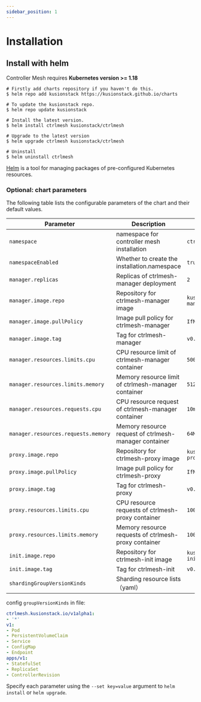 ```yaml
---
sidebar_position: 1
---
```

# Installation

## Install with helm
Controller Mesh requires **Kubernetes version >= 1.18**
```shell
# Firstly add charts repository if you haven't do this.
$ helm repo add kusionstack https://kusionstack.github.io/charts

# To update the kusionstack repo.
$ helm repo update kusionstack

# Install the latest version.
$ helm install ctrlmesh kusionstack/ctrlmesh

# Upgrade to the latest version 
$ helm upgrade ctrlmesh kusionstack/ctrlmesh 

# Uninstall
$ helm uninstall ctrlmesh
```
[Helm](https://github.com/helm/helm) is a tool for managing packages of pre-configured Kubernetes resources.
### Optional: chart parameters

The following table lists the configurable parameters of the chart and their default values.

| Parameter                           | Description                                           | Default                                                                                                                                                                                                                                                  |
|-------------------------------------|-------------------------------------------------------|----------------------------------------------------------------------------------------------------------------------------------------------------------------------------------------------------------------------------------------------------------|
| `namespace`                         | namespace for controller mesh installation            | `ctrlmesh`                                                                                                                                                                                                                                               |
| `namespaceEnabled`                  | Whether to create the installation.namespace          | `true`                                                                                                                                                                                                                                                   |
| `manager.replicas`                  | Replicas of ctrlmesh-manager deployment               | `2`                                                                                                                                                                                                                                                      |
| `manager.image.repo`                | Repository for ctrlmesh-manager image                 | `kusionstack/ctrlmesh-manager`                                                                                                                                                                                                                           |
| `manager.image.pullPolicy`          | Image pull policy for ctrlmesh-manager                | `IfNotPresent`                                                                                                                                                                                                                                           |
| `manager.image.tag`                 | Tag for ctrlmesh-manager                              | `v0.1.0`                                                                                                                                                                                                                                                 |
| `manager.resources.limits.cpu`      | CPU resource limit of ctrlmesh-manager container      | `500m`                                                                                                                                                                                                                                                   |
| `manager.resources.limits.memory`   | Memory resource limit of ctrlmesh-manager container   | `512Mi`                                                                                                                                                                                                                                                  |
| `manager.resources.requests.cpu`    | CPU resource request of ctrlmesh-manager container    | `10m`                                                                                                                                                                                                                                                    |
| `manager.resources.requests.memory` | Memory resource request of ctrlmesh-manager container | `64Mi`                                                                                                                                                                                                                                                   |
| `proxy.image.repo`                  | Repository for ctrlmesh-proxy image                   | `kusionstack/ctrlmesh-proxy`                                                                                                                                                                                                                             |
| `proxy.image.pullPolicy`            | Image pull policy for ctrlmesh-proxy                  | `IfNotPresent`                                                                                                                                                                                                                                           |
| `proxy.image.tag`                   | Tag for ctrlmesh-proxy                                | `v0.1.0`                                                                                                                                                                                                                                                 |
| `proxy.resources.limits.cpu`        | CPU resource requests of ctrlmesh-proxy container     | `100m`                                                                                                                                                                                                                                                   |
| `proxy.resources.limits.memory`     | Memory resource requests of ctrlmesh-proxy container  | `100Mi`                                                                                                                                                                                                                                                  |
| `init.image.repo`                   | Repository for ctrlmesh-init image                    | `kusionstack/ctrlmesh-init`                                                                                                                                                                                                                              |
| `init.image.tag`                    | Tag for ctrlmesh-init                                 | `v0.1.0`                                                                                                                                                                                                                                                 |
| `shardingGroupVersionKinds`         | Sharding resource lists（yaml）                         | |

config `groupVersionKinds` in file:
```yaml
ctrlmesh.kusionstack.io/v1alpha1:
- '*'
v1:
- Pod
- PersistentVolumeClaim
- Service
- ConfigMap
- Endpoint
apps/v1:
- StatefulSet
- ReplicaSet
- ControllerRevision
```

Specify each parameter using the `--set key=value` argument to `helm install` or `helm upgrade`.



